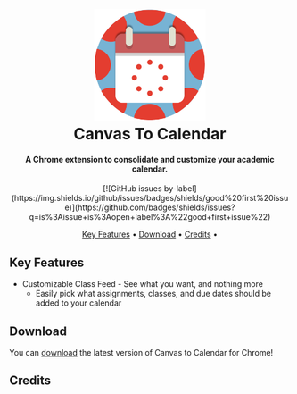 
<h1 align="center">
  <br>
  <a href="https://github.com/Fryles/canvas-to-calendar"><img src="https://github.com/Fryles/canvas-to-calendar/blob/master/C2Cupdated.png" alt="C2C" width="200"></a>
  <br>
  Canvas To Calendar
  <br>
</h1>

<h4 align="center">A Chrome extension to consolidate and customize your academic calendar.</h4>

<p align="center">
  [![GitHub issues by-label](https://img.shields.io/github/issues/badges/shields/good%20first%20issue)](https://github.com/badges/shields/issues?q=is%3Aissue+is%3Aopen+label%3A%22good+first+issue%22)
</p>

<p align="center">
  <a href="#key-features">Key Features</a> •
  <a href="#download">Download</a> •
  <a href="#credits">Credits</a> •
</p>


## Key Features

* Customizable Class Feed - See what you want, and nothing more
  - Easily pick what assignments, classes, and due dates should be added to your calendar

## Download

You can [download](https://github.com/amitmerchant1990/electron-markdownify/releases/tag/v1.2.0) the latest version of Canvas to Calendar for Chrome!

## Credits


